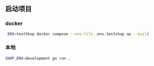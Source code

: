 ## 启动项目


### docker
```bash
 ENV=testShop docker compose --env-file .env.testshop up --build
```

### 本地
```bash
SHOP_ENV=development go run .
```